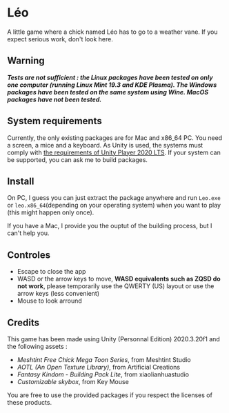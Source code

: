 # Léo

A little game where a chick named Léo has to go to a weather vane. If you expect serious work, don't look here.

## Warning

***Tests are not sufficient : the Linux packages have been tested on only one computer (running Linux Mint 19.3 and KDE Plasma). The Windows packages have been tested on the same system using Wine. MacOS packages have not been tested.***

## System requirements

Currently, the only existing packages are for Mac and x86_64 PC. You need a screen, a mice and a keyboard. As Unity is used, the systems must comply with [the requirements of Unity Player 2020 LTS](https://docs.unity3d.com/Manual/system-requirements.html#desktop). If your system can be supported, you can ask me to build packages.

## Install

On PC, I guess you can just extract the package anywhere and run ```Leo.exe```
or ```leo.x86_64```(depending on your operating system) when you want to play (this might happen only once).

If you have a Mac, I provide you the ouptut of the building process, but I can't help you.

## Controles

- Escape to close the app
- WASD or the arrow keys to move, **WASD equivalents such as ZQSD do not work**, please temporarily use the QWERTY (US) layout or use the arrow keys (less convenient)
- Mouse to look arround

## Credits

This game has been made using Unity (Personnal Edition) 2020.3.20f1 and the following assets :

- *Meshtint Free Chick Mega Toon Series*, from Meshtint Studio
- *AOTL (An Open Texture Library)*, from Artificial Creations
- *Fantasy Kindom - Building Pack Lite*, from xiaolianhuastudio
- *Customizable skybox*, from Key Mouse

You are free to use the provided packages if you respect the licenses of these products.
